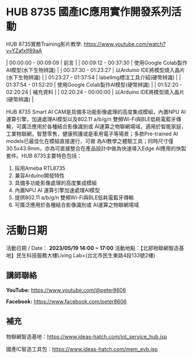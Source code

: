 # HUB 8735 國產IC應用實作開發系列活動
HUB 8735實務Training影片教學:
https://www.youtube.com/watch?v=YZafxlf89aA

| 00:00:00 - 00:09:09 | 前言 |
| 00:09:12 - 00:37:30 | 使用Google Colab製作AI模型(水下生物辨識) |
| 00:37:30 - 01:23:27 | 以Arduino IDE將模型燒入晶片(水下生物辨識) |
| 01:23:27 - 01:37:54 | labelImg標注工具介紹(硬幣辨識) |
| 01:37:54 - 01:52:20 | 使用Google Colab製作AI模型(硬幣辨識) |
| 01:52:20 - 02:20:24 | 補充資料 |
| 02:20:24 - 00:00:00 | 以Arduino IDE將模型燒入晶片(硬幣辨識) |

HUB 8735 Smart AI CAM是具備多功能影像處理的高度集成模組，內置NPU AI 運算引擎，加速處理AI模型以及802.11 a/b/g/n 雙頻Wi-Fi與BLE低耗電藍牙傳輸，可廣泛應用於各種結合影像識別或 AI運算之物聯網場域，適用於智能家庭，工業物聯網，智慧零售，健康照護或是車用電子等場景；多款Pre-trained AI models已最佳化在模組直接運行，可做 為AI教學之體驗工具；同時尺寸僅30.5x43.9mm，亦為可直接整合在產品設計中做為快速導入Edge AI應用的快製套件。HUB 8735主要特色包括： 

 1. 採用Ameba RTL8735
 2. 兼容Arduino開發特性
 3. 具備多功能影像處理的高度集成模組
 4. 內置NPU AI 運算引擎加速處理AI模型
 5. 提供802.11 a/b/g/n 雙頻Wi-Fi與BLE低耗電藍牙傳輸
 6. 可廣泛應用於各種結合影像識別或 AI運算之物聯網場域

# 活動日期

活動日期 / Date：  ****2023/05/19** 14:00 ~ 17:00**
活動地點：【北部物聯網智造基地】民生科技服務大樓Living Lab+(台北市民生東路4段133號2樓)

## 講師聯絡

**YouTube:** https://www.youtube.com/@peter8606

**Facebook:** https://www.facebook.com/peter8606


## 補充
物聯網智造基地：https://www.ideas-hatch.com/iot_service_hub.jsp

國產IC智造工具包：https://www.ideas-hatch.com/mem_evb.jsp